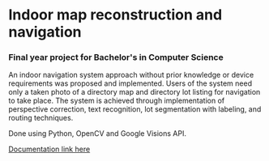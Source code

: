 # Indoor map reconstruction and navigation
### Final year project for Bachelor's in Computer Science

An indoor navigation system approach without prior knowledge or device requirements was proposed and implemented. Users of the system need only a taken photo of a directory map and directory lot listing for navigation to take place. The system is achieved through implementation of perspective correction, text recognition, lot segmentation with labeling, and routing techniques.

Done using Python, OpenCV and Google Visions API.

<a href="report.pdf">Documentation link here</a>
